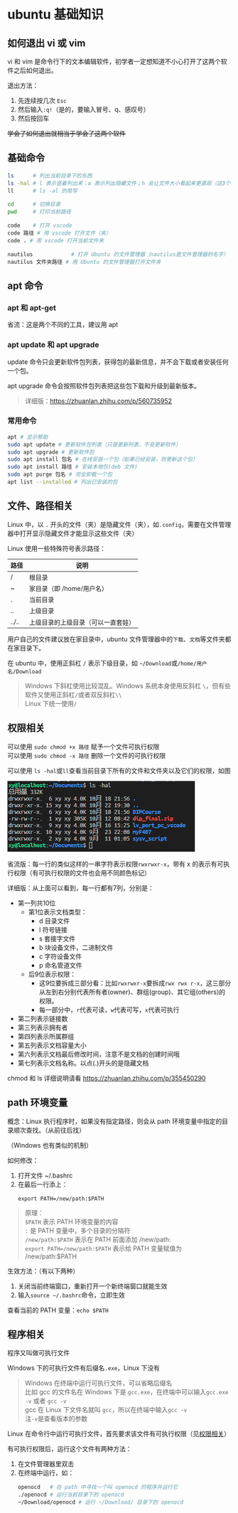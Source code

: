 # ubuntu 基础知识

## 如何退出 vi 或 vim
vi 和 vim 是命令行下的文本编辑软件，初学者一定想知道不小心打开了这两个软件之后如何退出。

退出方法：
1. 先连续按几次 `Esc`
2. 然后输入`:q!`（是的，要输入冒号、q、感叹号）
3. 然后按回车

~~学会了如何退出就相当于学会了这两个软件~~

## 基础命令

```bash
ls      # 列出当前目录下的东西
ls -hal # l 表示竖着列出来；a 表示列出隐藏文件；h 会让文件大小看起来更直观（这3个字母顺序可以换）
ll      # ls -al 的简写
```
```bash
cd      # 切换目录
pwd     # 打印当前路径
```
```bash
code    # 打开 vscode
code 路径 # 用 vscode 打开文件（夹）
code . # 用 vscode 打开当前文件夹
```
```bash
nautilus            # 打开 Ubuntu 的文件管理器（nautilus是文件管理器的名字）
nautilus 文件夹路径 # 用 Ubuntu 的文件管理器打开文件夹
```

## apt 命令
### apt 和 apt-get
省流：这是两个不同的工具，建议用 apt

### apt update 和 apt upgrade
update 命令只会更新软件包列表，获得包的最新信息，并不会下载或者安装任何一个包。

apt upgrade 命令会按照软件包列表把这些包下载和升级到最新版本。

> 详细版：https://zhuanlan.zhihu.com/p/560735952

### 常用命令
```bash
apt # 显示帮助
sudo apt update # 更新软件包列表（只是更新列表，不会更新软件）
sudo apt upgrade # 更新软件包
sudo apt install 包名 # 在线安装一个包（如果已经安装，则更新这个包）
sudo apt install 路径 # 安装本地包(deb 文件)
sudo apt purge 包名 # 完全卸载一个包
apt list --installed # 列出已安装的包
```

## 文件、路径相关

Linux 中，以 `.` 开头的文件（夹）是隐藏文件（夹），如`.config`，需要在文件管理器中打开显示隐藏文件才能显示这些文件（夹）

Linux 使用一些特殊符号表示路径：

| 路径  | 说明                               |
| ----- | ---------------------------------- |
| /     | 根目录                             |
| ~     | 家目录（即 /home/用户名）          |
| .     | 当前目录                           |
| ..    | 上级目录                           |
| ../.. | 上级目录的上级目录（可以一直套娃） |

用户自己的文件建议放在家目录中，ubuntu 文件管理器中的`下载`、`文档`等文件夹都在家目录下。

在 ubuntu 中，使用正斜杠 `/` 表示下级目录，如 `~/Download`或`/home/用户名/Download`

> Windows 下斜杠使用比较混乱。Windows 系统本身使用反斜杠 `\`，但有些软件又使用正斜杠`/`或者双反斜杠`\\`  
> Linux 下统一使用`/`

## 权限相关
可以使用 `sudo chmod +x 路径` 赋予一个文件可执行权限  
可以使用 `sudo chmod -x 路径` 删除一个文件的可执行权限

可以使用 `ls -hal`或`ll`查看当前目录下所有的文件和文件夹以及它们的权限，如图

![1666438283218](image/ubuntu基础知识/1666438283218.png)

省流版：每一行的类似这样的一串字符表示权限`rwxrwxr-x`，带有 x 的表示有可执行权限（有可执行权限的文件也会用不同颜色标记）

详细版：从上面可以看到，每一行都有7列，分别是：
- 第一列共10位
  - 第1位表示文档类型：
    - d  目录文件
    - l  符号链接
    - s  套接字文件
    - b  块设备文件，二进制文件
    - c  字符设备文件
    - p  命名管道文件
  - 后9位表示权限：
    - 这9位要拆成三部分看：比如`rwxrwxr-x`要拆成`rwx rwx r-x`，这三部分从左到右分别代表所有者(owner)、群组(group)、其它组(others)的权限。
    - 每一部分中，`r`代表可读，`w`代表可写，`x`代表可执行
- 第二列表示链接数
- 第三列表示拥有者
- 第四列表示所属群组
- 第五列表示文档容量大小
- 第六列表示文档最后修改时间，注意不是文档的创建时间哦
- 第七列表示文档名称。以点(.)开头的是隐藏文档

chmod 和 ls 详细说明请看 <https://zhuanlan.zhihu.com/p/355450290>

## path 环境变量
概念：Linux 执行程序时，如果没有指定路径，则会从 path 环境变量中指定的目录顺次查找。（从前往后找）

（Windows 也有类似的机制）

如何修改：
1. 打开文件 ~/.bashrc
2. 在最后一行添上：
    ```
    export PATH=/new/path:$PATH
    ```

> 原理：  
> `$PATH` 表示 PATH 环境变量的内容  
> `:` 是 PATH 变量中，多个目录的分隔符  
> `/new/path:$PATH` 表示在 PATH 前面添加 /new/path:  
> `export PATH=/new/path:$PATH` 表示给 PATH 变量赋值为 /new/path:$PATH


生效方法：（有以下两种）
1. 关闭当前终端窗口，重新打开一个新终端窗口就能生效
2. 输入`source ~/.bashrc`命令，立即生效

查看当前的 PATH 变量：`echo $PATH`

## 程序相关
程序又叫做可执行文件

Windows 下的可执行文件有后缀名`.exe`，Linux 下没有

> Windows 在终端中运行可执行文件，可以省略后缀名  
> 比如 gcc 的文件名在 Windows 下是 `gcc.exe`，在终端中可以输入`gcc.exe -v` 或者 `gcc -v`  
> gcc 在 Linux 下文件名就叫 `gcc`，所以在终端中输入`gcc -v`  
> 注`-v`是查看版本的参数


Linux 在命令行中运行可执行文件，首先要求该文件有可执行权限（见[权限相关](#权限相关)）

有可执行权限后，运行这个文件有两种方法：
1.  在文件管理器里双击
2.  在终端中运行，如：
    ```bash
    openocd   # 在 path 中寻找一个叫 openocd 的程序并运行它
    ./openocd # 运行当前目录下的 openocd
    ~/Download/openocd # 运行 ~/Download/ 目录下的 openocd
    ```
